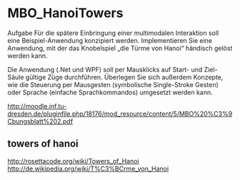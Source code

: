 # MBO_HanoiTowers

Aufgabe
Für die spätere Einbringung einer multimodalen Interaktion soll eine Beispiel-Anwendung konzipiert werden. Implementieren Sie eine Anwendung, mit der das Knobelspiel „die Türme von Hanoi“ händisch gelöst werden kann. 

Die Anwendung (.Net und WPF) soll per Mausklicks auf Start- und Ziel-Säule gültige Züge durchführen. Überlegen Sie sich außerdem Konzepte, wie die Steuerung per Mausgesten (symbolische Single-Stroke Gesten) oder Sprache (einfache Sprachkommandos) umgesetzt werden kann. 

http://moodle.inf.tu-dresden.de/pluginfile.php/18176/mod_resource/content/5/MBO%20%C3%9Cbungsblatt%202.pdf

## towers of hanoi

http://rosettacode.org/wiki/Towers_of_Hanoi
http://de.wikipedia.org/wiki/T%C3%BCrme_von_Hanoi
